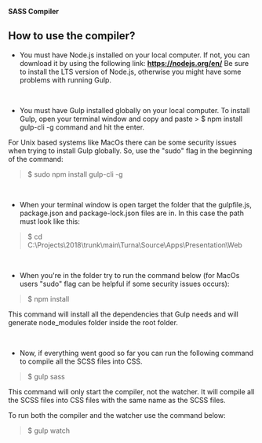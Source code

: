 **SASS Compiler**

## How to use the compiler?

- You must have Node.js installed on your local computer. If not, you can download it by using the following link: **https://nodejs.org/en/** Be sure to install the LTS version of Node.js, otherwise you might have some problems with running Gulp.

<br />

- You must have Gulp installed globally on your local computer. To install Gulp, open your terminal window and copy and paste > $ npm install gulp-cli -g command and hit the enter.

For Unix based systems like MacOs there can be some security issues when trying to install Gulp globally. So, use the "sudo" flag in the beginning of the command: 
		
> $ sudo npm install gulp-cli -g

<br />

- When your terminal window is open target the folder that the gulpfile.js, package.json and package-lock.json files are in. In this case the path must look like this: 

> $ cd C:\Projects\2018\trunk\main\Turna\Source\Apps\Presentation\Web

<br />

- When you're in the folder try to run the command below (for MacOs users "sudo" flag can be helpful if some security issues occurs):

> $ npm install

This command will install all the dependencies that Gulp needs and will generate node_modules folder inside the root folder.

<br />

- Now, if everything went good so far you can run the following command to compile all the SCSS files into CSS.

> $ gulp sass			
	
This command will only start the compiler, not the watcher. It will compile all the SCSS files into CSS files with the same name as the SCSS files.

To run both the compiler and the watcher use the command below:

> $ gulp watch

